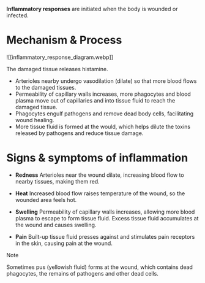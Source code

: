 **Inflammatory responses** are initiated when the body is wounded or infected.

# Mechanism & Process
![[inflammatory_response_diagram.webp]]

The damaged tissue releases <span class="hi-blue">histamine</span>.
- Arterioles nearby undergo <span class="hi-blue">vasodilation</span> (dilate) so that <span class="hi-green">more blood flows to the damaged tissues</span>.
- <span class="hi-green">Permeability of capillary walls increases</span>, more phagocytes and blood plasma move out of capillaries and into tissue fluid to reach the damaged tissue.
- Phagocytes engulf pathogens and remove dead body cells, facilitating wound healing.
- More tissue fluid is formed at the would, which helps <span class="hi-green">dilute the toxins</span> released by pathogens and reduce tissue damage.

# Signs & symptoms of inflammation
- **Redness**
  Arterioles near the wound dilate, <span class="hi-green">increasing blood flow</span> to nearby tissues, making them red.

- **Heat**
  Increased blood flow <span class="hi-green">raises temperature</span> of the wound, so the wounded area feels hot.

- **Swelling**
  Permeability of capillary walls increases, allowing more blood plasma to escape to <span class="hi-green">form tissue fluid</span>. Excess tissue fluid accumulates at the wound and causes swelling.

- **Pain**
  Built-up tissue fluid <span class="hi-green">presses against</span> and stimulates <span class="hi-blue">pain receptors</span> in the skin, causing pain at the wound.

> [!note]
> Sometimes pus (yellowish fluid) forms at the wound, which contains dead phagocytes, the remains of pathogens and other dead cells.
